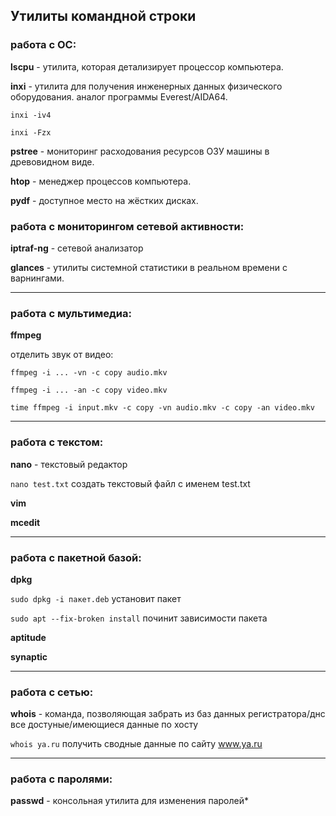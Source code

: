 ## Утилиты командной строки


### работа с ОС:

**lscpu** - утилита, которая детализирует процессор компьютера.

**inxi** - утилита для получения инженерных данных физического оборудования. аналог программы Everest/AIDA64.

`inxi -iv4`

`inxi -Fzx`

**pstree** - мониторинг расходования ресурсов ОЗУ машины в древовидном виде.

**htop** -  менеджер процессов компьютера.

**pydf** - доступное место на жёстких дисках.


### работа с мониторингом сетевой активности:

**iptraf-ng** - сетевой анализатор

**glances** - утилиты системной статистики в реальном времени с варнингами.

-----------------

### работа с мультимедиа:

**ffmpeg**

отделить звук от видео:

`ffmpeg -i ... -vn -c copy audio.mkv`

`ffmpeg -i ... -an -c copy video.mkv`

`time ffmpeg -i input.mkv -c copy -vn audio.mkv -c copy -an video.mkv`

-----------------

### работа с текстом:

**nano** - текстовый редактор

`nano test.txt` создать текстовый файл с именем test.txt

**vim**

**mcedit**

-----------------

### работа с пакетной базой:

**dpkg**

`sudo dpkg -i пакет.deb` установит пакет

`sudo apt --fix-broken install` починит зависимости пакета

**aptitude**

**synaptic**

 -----------------
 
### работа с сетью:

**whois** - команда, позволяющая забрать из баз данных регистратора/днс все достуные/имеющиеся данные по хосту

`whois ya.ru` получить сводные данные по сайту www.ya.ru

-----------------

### работа с паролями:

**passwd** - консольная утилита для изменения паролей*

